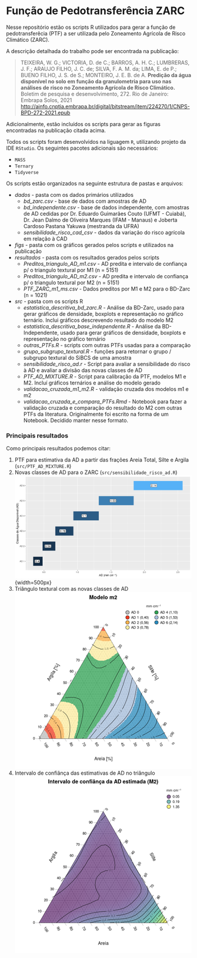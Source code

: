 # Função de Pedotransferência ZARC

Nesse repositório estão os scripts R utilizados para gerar a função de pedotransferêcia (PTF) a ser utilizada pelo Zoneamento Agrícola de Risco Climático (ZARC).

A descrição detalhada do trabalho pode ser encontrada na publicação:

> TEIXEIRA, W. G.; VICTORIA, D. de C.; BARROS, A. H. C.; LUMBRERAS, J. F.; ARAUJO FILHO, J. C. de; SILVA, F. A. M. da; LIMA, E. de P.; BUENO FILHO, J. S. de S.; MONTEIRO, J. E. B. de A. **Predição da água disponível no solo em função da granulometria para uso nas análises de risco no Zoneamento Agrícola de Risco Climático.** Boletim de pesquisa e desenvolvimento, 272. Rio de Janeiro: Embrapa Solos, 2021 http://ainfo.cnptia.embrapa.br/digital/bitstream/item/224270/1/CNPS-BPD-272-2021.epub

Adicionalmente, estão incluídos os scripts para gerar as figuras encontradas na publicação citada acima.

Todos os scripts foram desenvolvidos na liguagem `R`, utilizando projeto da IDE `RStudio`. Os seguintes pacotes adicionais são necessários:

 * `MASS`
 * `Ternary`
 * `Tidyverse`

Os scripts estão organizados na seguinte estrutura de pastas e arquivos:

* *dados* - pasta com os dados primários utilizados
   * *bd_zarc.csv* - base de dados com amostras de AD
   * *bd_independente.csv* - base de dados independente, com amostras de AD cedidas por Dr. Eduardo Guimarães Couto (UFMT - Cuiabá), Dr. Jean Dalmo de Oliveira Marques (IFAM - Manaus) e Joberta Cardoso Pastana Yakuwa (mestranda da UFRA)
   * *sensibilidade_risco_cad_csv* - dados da variação do risco agrícola em relação à CAD
* *figs* - pasta com os gráficos gerados pelos scripts e utilizados na publicação
* *resultados* - pasta com os resultados gerados pelos scripts
   * *Preditos_triangulo_AD_m1.csv* - AD predita e intervalo de confiança p/ o triangulo textural por M1 (n = 5151)
   * *Preditos_triangulo_AD_m2.csv* - AD predita e intervalo de confiança p/ o triangulo textural por M2 (n = 5151)
   * *PTF_ZARC_m1_ms.csv* - Dados preditos por M1 e M2 para o BD-Zarc (n = 1021)
* *src* - pasta com os scripts R
   * *estatistica_descritiva_bd_zarc.R* - Análise da BD-Zarc, usado para gerar gráficos de densidade, boxplots e representação no gráfico ternário. Inclui gráficos descrevendo resultado do modelo M2
   * *estatistica_descritiva_base_independente.R* - Análise da BD-Independente, usado para gerar gráficos de densidade, boxplots e representação no gráfico ternário
   * *outras_PTFs.R* - scripts com outras PTFs usadas para a comparação
   * *grupo_subgrupo_textural.R* - funções para retornar o grupo / subgrupo textural do SiBCS de uma amostra
   * *sensibilidade_risco_ad.r* - Script para avaliar a sensibilidade do risco à AD e avaliar a divisão das novas classes de AD
   * *PTF_AD_MIXTURE.R* - Script para calibração da PTF, modelos M1 e M2. Incluí gráficos ternários e análise do modelo gerado
   * *validacao_cruzada_m1_m2.R* - validação cruzada dos modelos m1 e m2
   * *validacao_cruzada_e_compara_PTFs.Rmd* - Notebook para fazer a validação cruzada e comparação do resultado do M2 com outras PTFs da literatura. Originalmente foi escrito na forma de um Notebook. Decidido manter nesse formato.
   
### Principais resultados

Como principais resultados podemos citar:

1. PTF para estimativa da AD a partir das frações Areia Total, Silte e Argila (`src/PTF_AD_MIXTURE.R`)
2. Novas classes de AD para o ZARC (`src/sensibilidade_risco_ad.R`)  
![Novas classes de AD](figs/ads_6_classes.png){width=500px}
3. Triângulo textural com as novas classes de AD  
![Classes de AD no triângulo](figs/triangulo_ad_modelo_m2.png)
4. Intervalo de confiânça das estimativas de AD no triângulo  
![Intervalo de confiânça da AD](figs/triangulo_intervalo_confianca_m2.png)

